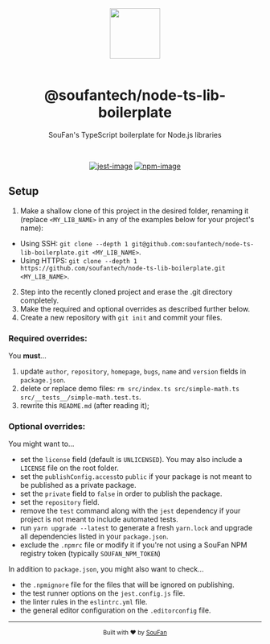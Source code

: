 <div align="center">
  <img src="https://avatars2.githubusercontent.com/u/61063724?s=200&v=4" width="100px">
</div>

<br />

<div align="center">
  <h1>@soufantech/node-ts-lib-boilerplate</h1>
  <p>SouFan's TypeScript boilerplate for Node.js libraries</p>
</div>

<br />

<div align="center">

[![jest-image]][jest-url] [![npm-image]][npm-url]

</div>

## Setup

1. Make a shallow clone of this project in the desired folder, renaming it (replace `<MY_LIB_NAME>` in any of the examples below for your project's name):
  - Using SSH: `git clone --depth 1 git@github.com:soufantech/node-ts-lib-boilerplate.git <MY_LIB_NAME>`.
  - Using HTTPS: `git clone --depth 1 https://github.com/soufantech/node-ts-lib-boilerplate.git <MY_LIB_NAME>`.
2. Step into the recently cloned project and erase the .git directory completely.
3. Make the required and optional overrides as described further below.
4. Create a new repository with `git init` and commit your files.

### **Required** overrides:

You **must**...

1. update `author`, `repository`, `homepage`, `bugs`, `name` and `version` fields in `package.json`.
2. delete or replace demo files: `rm src/index.ts src/simple-math.ts src/__tests__/simple-math.test.ts`.
3. rewrite this `README.md` (after reading it);

### **Optional** overrides:

You might want to...

- set the `license` field (default is `UNLICENSED`). You may also include a `LICENSE` file on the root folder.
- set the `publishConfig.access`to `public` if your package is not meant to be published as a private package.
- set the `private` field to `false` in order to publish the package.
- set the `repository` field.
- remove the `test` command along with the `jest` dependency if your project is not meant to include automated tests.
- run `yarn upgrade --latest` to generate a fresh `yarn.lock` and upgrade all dependencies listed in your `package.json`.
- exclude the `.npmrc` file or modify it if you're not using a SouFan NPM registry token (typically `SOUFAN_NPM_TOKEN`)

In addition to `package.json`, you might also want to check...

- the `.npmignore` file for the files that will be ignored on publishing.
- the test runner options on the `jest.config.js` file.
- the linter rules in the `eslintrc.yml` file.
- the general editor configuration on the `.editorconfig` file.

---

<div align="center">
  <sub>Built with ❤︎ by <a href="https://soufan.com.br">SouFan</a>
</div>

[npm-image]: https://img.shields.io/npm/v/@soufantech/node-ts-lib-boilerplate.svg?style=for-the-badge&logo=npm
[npm-url]: https://npmjs.org/package/@soufantech/node-ts-lib-boilerplate "npm"

[jest-image]: https://img.shields.io/badge/tested_with-jest-99424f.svg?style=for-the-badge&logo=jest
[jest-url]: https://github.com/facebook/jest "jest"
